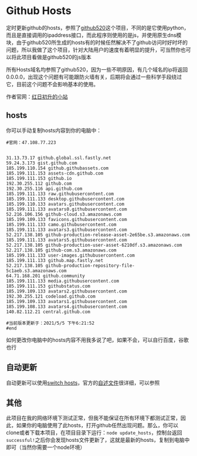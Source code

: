 # Github Hosts
定时更新github的hosts，参照了[github520](/521xueweihan/GitHub520)这个项目，不同的是它使用python，而且是直接调用的ipaddress接口，而此程序则使用的是js，并使用原生dns模块，由于github520所生成的hosts有的时候任然解决不了github访问时好时坏的问题，所以我做了这个项目，针对大陆用户的速度有着明显的提升，可当然你也可以将此项目看做是github520的js版本

所有Hosts域名均参照了github520，因为一些不明原因，有几个域名的ip将返回0.0.0.0，出现这个问题有可能跟防火墙有关，后期将会通过一些科学手段绕过它，目前这个问题不会影响基本的使用。

作者官网：[红日初升的小站](http://47.108.77.223)

## hosts

你可以手动复制hosts内容到你的电脑中：

```
#官网：47.108.77.223


31.13.73.17 github.global.ssl.fastly.net
59.24.3.173 gist.github.com
185.199.110.154 github.githubassets.com
185.199.111.153 assets-cdn.github.com
185.199.111.153 github.io
192.30.255.112 github.com
192.30.255.116 api.github.com
185.199.111.133 raw.githubusercontent.com
185.199.111.133 desktop.githubusercontent.com
185.199.110.133 avatars.githubusercontent.com
185.199.111.133 avatars0.githubusercontent.com
52.216.106.156 github-cloud.s3.amazonaws.com
185.199.109.133 favicons.githubusercontent.com
185.199.111.133 camo.githubusercontent.com
185.199.111.133 avatars3.githubusercontent.com
52.217.138.105 github-production-release-asset-2e65be.s3.amazonaws.com
185.199.111.133 avatars5.githubusercontent.com
52.217.138.105 github-production-user-asset-6210df.s3.amazonaws.com
52.217.138.105 github-com.s3.amazonaws.com
185.199.111.133 user-images.githubusercontent.com
185.199.111.133 github.map.fastly.net
52.217.138.105 github-production-repository-file-5c1aeb.s3.amazonaws.com
64.71.168.201 github.community
185.199.111.133 media.githubusercontent.com
185.199.111.153 githubstatus.com
185.199.109.133 avatars2.githubusercontent.com
192.30.255.121 codeload.github.com
185.199.109.133 avatars1.githubusercontent.com
185.199.108.133 avatars4.githubusercontent.com
140.82.112.21 central.github.com

#当前版本更新于：2021/5/5 下午6:21:52
#end
```

如何更改你电脑中的hosts内容不用我多说了吧，如果不会，可以自行百度，谷歌也行

## 自动更新

自动更新可以使用[switch hosts](/oldj/SwitchHosts)，官方的[自述文件](https://github.com/oldj/SwitchHosts#readme)很详细，可以参照

## 其他

此项目在我的网络环境下测试正常，但我不能保证在所有环境下都测试正常，因此，如果你的电脑使用了此hosts，打开github任然出现问题。那么，你可以clone或者下载本项目，在项目目录下运行：`node update_hosts`，控制台返回`successful!`之后你会发现hosts文件更新了，这就是最新的hosts，复制到电脑中即可（当然你需要一个node环境）

